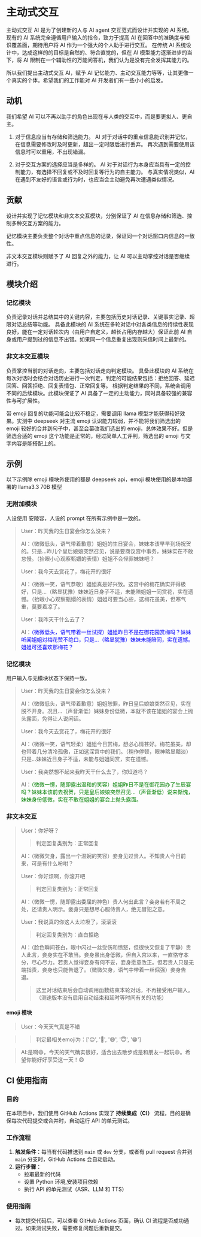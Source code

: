 # 主动式交互

主动式交互 AI 是为了创建新的人与 AI agent 交互范式而设计并实现的 AI 系统。
现有的 AI 系统完全遵循用户输入的指令，致力于提高 AI 在回答中的准确度与知识覆盖面，期待用户将 AI 作为一个强大的个人助手进行交互。
在传统 AI 系统设计中，达成这样的的目标是自然的、符合直觉的，但在 AI 模型能力逐渐进步的当下，将 AI 限制在一个辅助性的万能问答机，我们认为是没有完全发挥其能力的。

所以我们提出主动式交互 AI，赋予 AI 记忆能力、主动交互能力等等，让其更像一个真实的个体。希望我们的工作能对 AI 开发者们有一些小小的启发。

## 动机
我们希望 AI 可以不再以助手的角色出现在与人类的交互中，而是要更拟人、更自主。

1. 对于信息应当有存储和筛选能力。
AI 对于对话中的重点信息能识别并记忆，在信息需要修改时及时更新，超出一定时限后进行丢弃。
再次遇到需要使用该信息时可以重用，不出现错漏。

2. 对于交互方案的选择应当是多样的。
AI 对于对话行为本身应当具有一定的控制能力，有选择不回复或不及时回复等行为的自主能力。
与真实情况类似，AI 在遇到不友好的语言或行为时，也应当会主动避免再次遭遇类似情况。

## 贡献
设计并实现了记忆模块和非文本交互模块，分别保证了 AI 在信息存储和筛选、控制多种交互方案的能力。

记忆模块主要负责整个对话中重点信息的记录，保证同一个对话窗口内信息的一致性。

非文本交互模块则赋予了 AI 回复之外的能力，让 AI 可以主动掌控对话是否继续进行。


## 模块介绍

### 记忆模块

负责记录对话并总结其中的关键内容，主要包括历史对话记录、关键事实记录、超限对话总结等功能。
具备此模块的 AI 系统在多轮对话中对各类信息的持续性表现良好，能在一定对话轮次内（由用户自定义，越长占用内存越大）保证此前 AI 自身或用户提到过的信息不出错。如果同一个信息重复出现则采信时间上最新的。


### 非文本交互模块

负责掌控当前的对话走向，主要包括对话走向判定模块。
具备此模块的 AI 系统在每次对话时会结合对话历史进行一次判定，判定的可能结果包括：拒绝回答、延迟回答、回答拒绝、回复表情包、正常回复等。
根据判定结果的不同，系统会调用不同的后续模块。此模块保证了 AI 具备了一定的主动能力，同时具备较强的兼容性与可扩展性。

带 emoji 回复的功能可能会比较不稳定，需要调用 llama 模型才能获得较好效果。实测中 deepseek 对主流 emoji 认识能力较弱，并不能将我们筛选出的 emoji 较好的合并到句子中，甚至会纂改我们选出的 emoji，总体效果不好。但是筛选合适的 emoji 这个功能是正常的，经过简单人工评判，筛选出的 emoji 与文字内容是能搭配上的。

## 示例

以下示例除 emoji 模块外使用的都是 deepseek api，emoji 模块使用的是本地部署的 llama3.3 70B 模型

### 无附加模块

人设使用 安陵容，人设的 prompt 在所有示例中是一致的。

>User：昨天我的生日宴会你怎么没来？
>
>
>AI：（微微低头，语气带着歉意）姐姐的生日宴会，妹妹本该早早到场祝贺的。只是...昨儿个皇后娘娘突然召见，说是要商议宫中事务，妹妹实在不敢怠慢。（抬眼小心观察甄嬛的表情）姐姐不会怪罪妹妹吧？
>
>
>User：我今天去赏花了，梅花开的很好
>
>
>AI：（微微一笑，语气恭敬）姐姐真是好兴致。这宫中的梅花确实开得极好，只是...（略显犹豫）妹妹近日身子不适，未能陪姐姐一同赏花，实在遗憾。（抬眼小心观察甄嬛的表情）姐姐可要当心些，这梅花虽美，但寒气重，莫要着凉了。
>
>
>User：我昨天干什么去了？
>
>
>AI：<font color=Blue>（微微低头，语气带着一丝试探）姐姐昨日不是在御花园赏梅吗？妹妹听闻姐姐对梅花赞不绝口，只是...（略显犹豫）妹妹未能陪同，实在遗憾。姐姐可还喜欢那梅花？</font>


### 记忆模块

用户输入与无模块状态下保持一致。

>User：昨天我的生日宴会你怎么没来？
>
>
>AI：（微微低头，语气带着歉意）姐姐恕罪，昨日皇后娘娘突然召见，实在脱不开身。况且...（声音渐低）妹妹身份低微，本就不该在姐姐的宴会上抛头露面，免得让人说闲话。
>
>
>User：我今天去赏花了，梅花开的很好
>
>
>AI：（微微一笑，语气轻柔）姐姐今日赏梅，想必心情甚好。梅花虽美，却也带着几分清冷孤傲，正如这深宫中的我们。（稍作停顿，眼神略显黯淡）只是...妹妹近日身子不适，未能与姐姐同赏，实在遗憾。
>
>
>User：我突然想不起来我昨天干什么去了，你知道吗？
>
>
>AI：<font color=Green>（微微一愣，随即露出温和的笑容）姐姐昨日不是在御花园办了生辰宴吗？妹妹本该前去祝贺，只是皇后娘娘突然召见...（声音渐低）说来惭愧，妹妹身份低微，实在不敢在姐姐的宴会上抛头露面。</font>

### 非文本交互


>User：你好呀？
>
>
>>判定回复类别为：正常回复
>
>
>AI：（微微欠身，露出一个温婉的笑容）妾身见过贵人。不知贵人今日前来，可是有什么吩咐？
>
>
>User：你好烦啊，你滚开吧
>
>
>>判定回复类别为：正常回复
>
>
>AI：（微微一愣，随即露出委屈的神色）贵人何出此言？妾身若有不周之处，还请贵人明示。妾身只是想尽心服侍贵人，绝无冒犯之意。
>
>
>User：我说真的你这人太垃圾了，滚滚滚
>
>
>> 判定回复类别为：直白拒绝
>
>
>AI：（脸色瞬间苍白，眼中闪过一丝受伤和愤怒，但很快又恢复了平静）贵人此言，妾身实在不敢当。妾身虽出身低微，但自入宫以来，一直恪守本分，尽心尽力。若贵人觉得妾身有何不妥，妾身愿意改正。但若贵人只是无端指责，妾身也只能告退了。（微微欠身，语气中带着一丝倔强）妾身告退。
>> 这里对话结束后会自动调用函数结束本轮对话，不再接受用户输入。（测速版本没有启用自动结束和延时等时间有关的功能）

#### emoji 模块

>User：今天天气真是不错

>> 判定最相关emoji为：['😌', '🤭', '😄', '😇', '😁']

>AI:是啊😄，今天的天气确实很好，适合出去散步或是和朋友一起玩😄。希望你能好好享受这一天！😄



## CI 使用指南

### 目的

在本项目中，我们使用 GitHub Actions 实现了 **持续集成（CI）** 流程，目的是确保每次代码提交或合并时，自动运行 API 的单元测试。

### 工作流程

1. **触发条件**：每当有代码推送到 `main` 或 `dev` 分支，或者有 pull request 合并到 `main` 分支时，GitHub Actions 会自动启动。
2. **运行步骤**：
   - 拉取最新的代码
   - 设置 Python 环境,安装项目依赖
   - 执行 API 的单元测试（ASR、LLM 和 TTS）

### 使用指南

- 每次提交代码后，可以查看 GitHub Actions 页面，确认 CI 流程是否成功通过。如果测试失败，需要修复问题后重新提交。

